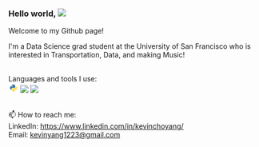 


### Hello world, <img src="https://media.giphy.com/media/hvRJCLFzcasrR4ia7z/giphy.gif" width="25px">

Welcome to my Github page!

I'm a Data Science grad student at the University of San Francisco who is interested in Transportation, Data, and making Music!

<br>
Languages and tools I use: <br>
<code><img height="20" src="https://raw.githubusercontent.com/github/explore/80688e429a7d4ef2fca1e82350fe8e3517d3494d/topics/python/python.png"></code>
<code><img height="20" src="https://www.pinclipart.com/picdir/middle/519-5199224_postgresql-logo-png-transparent-clipart.png"></code>
<code><img height="20" src="https://image.pngaaa.com/718/1525718-middle.png"></code>
<br><br>




📫 How to reach me: 
<br>
LinkedIn: https://www.linkedin.com/in/kevinchoyang/ <br>
Email: kevinyang1223@gmail.com




<!--
**kaeyang/kaeyang** is a ✨ _special_ ✨ repository because its `README.md` (this file) appears on your GitHub profile.

Here are some ideas to get you started:

- 🔭 I’m currently working on ...
- 🌱 I’m currently learning ...
- 👯 I’m looking to collaborate on ...
- 🤔 I’m looking for help with ...
- 💬 Ask me about ...
- 📫 How to reach me: ...
- 😄 Pronouns: ...
- ⚡ Fun fact: ...
-->
